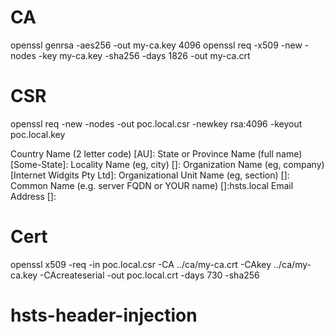 # CA

openssl genrsa -aes256 -out my-ca.key 4096
openssl req -x509 -new -nodes -key my-ca.key -sha256 -days 1826 -out my-ca.crt

# CSR
openssl req -new -nodes -out poc.local.csr -newkey rsa:4096 -keyout poc.local.key

Country Name (2 letter code) [AU]:
State or Province Name (full name) [Some-State]:
Locality Name (eg, city) []:
Organization Name (eg, company) [Internet Widgits Pty Ltd]:
Organizational Unit Name (eg, section) []:
Common Name (e.g. server FQDN or YOUR name) []:hsts.local
Email Address []:

# Cert
openssl x509 -req -in poc.local.csr -CA ../ca/my-ca.crt -CAkey ../ca/my-ca.key -CAcreateserial -out poc.local.crt -days 730 -sha256

# hsts-header-injection
